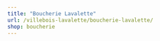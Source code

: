 ```yaml
---
title: "Boucherie Lavalette"
url: /villebois-lavalette/boucherie-lavalette/
shop: boucherie
---
```

